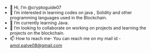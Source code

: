 - 👋 Hi, I’m @cryptoguide07
- 👀 I’m interested in learning codes on java , Solidity and other programming languages used in the Blockchain.
- 🌱 I’m currently learning  Java.
- 💞️ I’m looking to collaborate on working on projects and learning the projects on the blockchain.
- 📫 How to reach me- You can reach me on my mail id - amol.palve08@gmail.com

<!---
cryptoguide07/cryptoguide07 is a ✨ special ✨ repository because its `README.md` (this file) appears on your GitHub profile.
You can click the Preview link to take a look at your changes.
--->
